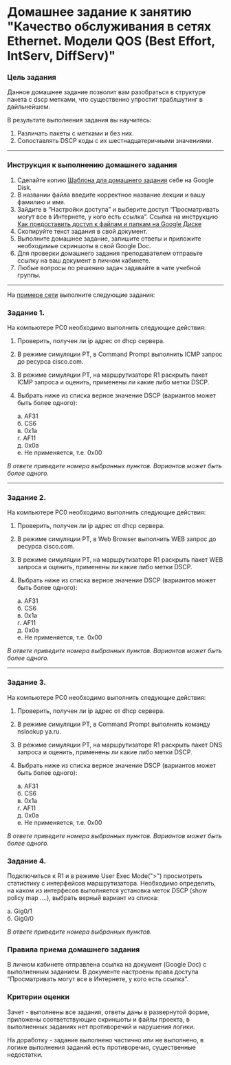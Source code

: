# Домашнее задание к занятию "Качество обслуживания в сетях Ethernet. Модели QOS (Best Effort, IntServ, DiffServ)"

### Цель задания

Данное домашнее задание позволит вам разобраться в структуре пакета с dscp метками, что существенно упростит траблшутинг в дайльнейшем.

В результате выполнения задания вы научитесь:  
1. Различать пакеты с метками и без них.
2. Сопоставлять DSCP коды с их шестнадцатеричными значениями.

------

### Инструкция к выполнению домашнего задания

1. Сделайте копию [Шаблона для домашнего задания](https://docs.google.com/document/d/1youKpKm_JrC0UzDyUslIZW2E2bIv5OVlm_TQDvH5Pvs/edit) себе на Google Disk.
2. В названии файла введите корректное название лекции и вашу фамилию и имя.
3. Зайдите в “Настройки доступа” и выберите доступ “Просматривать могут все в Интернете, у кого есть ссылка”.  Ссылка на инструкцию [Как предоставить доступ к файлам и папкам на Google Диске](https://support.google.com/docs/answer/2494822?hl=ru&co=GENIE.Platform%3DDesktop)
4. Скопируйте текст задания в свой документ.
5. Выполните домашнее задание, запишите ответы и приложите необходимые скриншоты в свой Google Doc.
6. Для проверки домашнего задания преподавателем отправьте ссылку на ваш документ в личном кабинете.
7. Любые вопросы по решению задач задавайте в чате учебной группы.

---

На [примере сети](https://github.com/netology-code/qos-homeworks/blob/main/7-01/qos7_1_homework.pkt) выполните следующие задания:

### Задание 1. 

На компьютере PC0 необходимо выполнить следующие действия:
   1. Проверить, получен ли ip адрес от dhcp сервера.
   2. В режиме симуляции PT, в Command Prompt выполнить ICMP запрос до ресурса cisco.com.
   3. В режиме симуляции PT, на маршрутизаторе R1 раскрыть пакет ICMP запроса и оценить, применены ли какие либо метки DSCP.
   4. Выбрать ниже из списка верное значение DSCP (вариантов может быть более одного):  
      
      а. AF31  
      б. CS6  
      в. 0х1а  
      г. AF11  
      д. 0x0a  
      е. Не применяется, т.е. 0х00  
 
*В ответе приведите номера выбранных пунктов. Вариантов может быть более одного.*

------

### Задание 2. 

На компьютере PC0 необходимо выполнить следующие действия:
   1. Проверить, получен ли ip адрес от dhcp сервера.
   2. В режиме симуляции PT, в Web Browser выполнить WEB запрос до ресурса cisco.com.
   3. В режиме симуляции PT, на маршрутизаторе R1 раскрыть пакет WEB запроса и оценить, применены ли какие либо метки DSCP.
   4. Выбрать ниже из списка верное значение DSCP (вариантов может быть более одного):  
     
      а. AF31  
      б. CS6  
      в. 0х1а  
      г. AF11  
      д. 0x0a  
      е. Не применяется, т.е. 0х00

*В ответе приведите номера выбранных пунктов. Вариантов может быть более одного.*

------

### Задание 3.

На компьютере PC0 необходимо выполнить следующие действия:
   1. Проверить, получен ли ip адрес от dhcp сервера.
   2. В режиме симуляции PT, в Command Prompt выполнить команду nslookup ya.ru.
   3. В режиме симуляции PT, на маршрутизаторе R1 раскрыть пакет DNS запроса и оценить, применены ли какие либо метки DSCP.
   4. Выбрать ниже из списка верное значение DSCP (вариантов может быть более одного):
     
      а. AF31  
      б. CS6  
      в. 0х1а  
      г. AF11  
      д. 0x0a  
      е. Не применяется, т.е. 0х00  

*В ответе приведите номера выбранных пунктов. Вариантов может быть более одного.*

### Задание 4.

Подключиться к R1 и в режиме User Exec Mode(">") просмотреть статистику с интерфейсов маршрутизатора.
Необходимо определить, на каком из интерфесов выполняется установка меток DSCP (show policy map ....), выбрать верный вариант из списка:
       
 а. Gig0/1  
 б. Gig0/0  

*В ответе приведите номера выбранных пунктов.*

### Правила приема домашнего задания

В личном кабинете отправлена ссылка на документ (Google Doc) с выполненным заданием. В документе настроены права доступа “Просматривать могут все в Интернете, у кого есть ссылка”.

### Критерии оценки

Зачет - выполнены все задания, ответы даны в развернутой форме, приложены соответствующие скриншоты и файлы проекта, в выполненных заданиях нет противоречий и нарушения логики.

На доработку - задание выполнено частично или не выполнено, в логике выполнения заданий есть противоречия, существенные недостатки.
